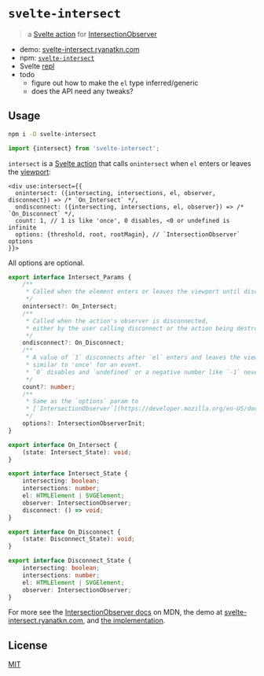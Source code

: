 # `svelte-intersect`

> a [Svelte action](https://svelte.dev/docs/svelte-action) for
> [IntersectionObserver](https://developer.mozilla.org/en-US/docs/Web/API/IntersectionObserver/IntersectionObserver)

- demo: [svelte-intersect.ryanatkn.com](https://svelte-intersect.ryanatkn.com/)
- npm: [`svelte-intersect`](https://www.npmjs.com/package/svelte-intersect)
- Svelte [repl](https://svelte.dev/repl/fad8afe445344c6ab38caea752a3dec5?version=4.1.2)
- todo
  - figure out how to make the `el` type inferred/generic
  - does the API need any tweaks?

## Usage

```bash
npm i -D svelte-intersect
```

```ts
import {intersect} from 'svelte-intersect';
```

`intersect` is a [Svelte action](https://svelte.dev/docs/svelte-action)
that calls `onintersect` when `el` enters or leaves
the [viewport](https://developer.mozilla.org/en-US/docs/Web/CSS/Viewport_concepts):

```svelte
<div use:intersect={{
  onintersect: ({intersecting, intersections, el, observer, disconnect}) => /* `On_Intersect` */,
  ondisconnect: ({intersecting, intersections, el, observer}) => /* `On_Disconnect` */,
  count: 1, // 1 is like 'once', 0 disables, <0 or undefined is infinite
  options: {threshold, root, rootMagin}, // `IntersectionObserver` options
}}>
```

All options are optional.

```ts
export interface Intersect_Params {
	/**
	 * Called when the element enters or leaves the viewport until disconnected.
	 */
	onintersect?: On_Intersect;
	/**
	 * Called when the action's observer is disconnected,
	 * either by the user calling disconnect or the action being destroyed.
	 */
	ondisconnect?: On_Disconnect;
	/**
	 * A value of `1` disconnects after `el` enters and leaves the viewport one time,
	 * similar to 'once' for an event.
	 * `0` disables and `undefined` or a negative number like `-1` never disconnects.
	 */
	count?: number;
	/**
	 * Same as the `options` param to
	 * [`IntersectionObserver`](https://developer.mozilla.org/en-US/docs/Web/API/IntersectionObserver/IntersectionObserver#options)
	 */
	options?: IntersectionObserverInit;
}

export interface On_Intersect {
	(state: Intersect_State): void;
}

export interface Intersect_State {
	intersecting: boolean;
	intersections: number;
	el: HTMLElement | SVGElement;
	observer: IntersectionObserver;
	disconnect: () => void;
}

export interface On_Disconnect {
	(state: Disconnect_State): void;
}

export interface Disconnect_State {
	intersecting: boolean;
	intersections: number;
	el: HTMLElement | SVGElement;
	observer: IntersectionObserver;
}
```

For more see the
[IntersectionObserver docs](https://developer.mozilla.org/en-US/docs/Web/API/IntersectionObserver/IntersectionObserver)
on MDN, the demo at [svelte-intersect.ryanatkn.com](https://svelte-intersect.ryanatkn.com/),
and [the implementation](/src/lib/index.ts).

## License

[MIT](LICENSE)
